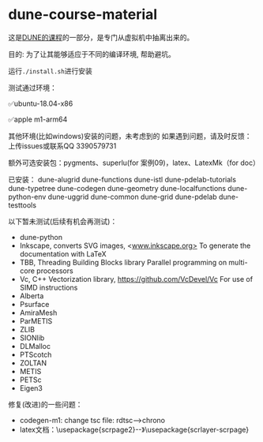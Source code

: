 # dune-course-material


这是[DUNE的课程](https://heibox.uni-heidelberg.de/d/1860f3cd05d84a20b3b1/)的一部分，是专门从虚拟机中抽离出来的。


目的: 为了让其能够适应于不同的编译环境, 帮助避坑。

运行`./install.sh`进行安装

测试通过环境：

✅ubuntu-18.04-x86

✅apple m1-arm64

其他环境(比如windows)安装的问题，未考虑到的
如果遇到问题，请及时反馈： 
上传issues或联系QQ 3390579731

额外可选安装包：pygments、superlu(for 案例09)，latex、LatexMk（for doc）

已安装：
dune-alugrid            dune-functions          dune-istl               dune-pdelab-tutorials   dune-typetree
dune-codegen            dune-geometry           dune-localfunctions     dune-python-env         dune-uggrid
dune-common             dune-grid               dune-pdelab             dune-testtools

以下暂未测试(后续有机会再测试)：
 * dune-python
 * Inkscape, converts SVG images, <www.inkscape.org>
   To generate the documentation with LaTeX
 * TBB, Threading Building Blocks library
   Parallel programming on multi-core processors
 * Vc, C++ Vectorization library, <https://github.com/VcDevel/Vc>
   For use of SIMD instructions
 * Alberta
 * Psurface
 * AmiraMesh
 * ParMETIS
 * ZLIB
 * SIONlib
 * DLMalloc
 * PTScotch
 * ZOLTAN
 * METIS
 * PETSc
 * Eigen3

修复(改进)的一些问题：
- codegen-m1: change tsc file: rdtsc-->chrono 
- latex文档：\usepackage{scrpage2}--》\usepackage{scrlayer-scrpage}



